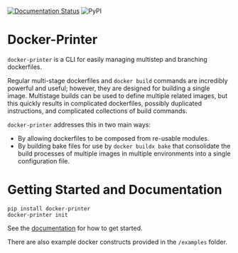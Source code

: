 [![Documentation Status](https://readthedocs.org/projects/docker-printer/badge/?version=latest)](https://docker-printer.readthedocs.io/en/latest/?badge=latest) ![PyPI](https://img.shields.io/pypi/v/docker-printer)

# Docker-Printer

`docker-printer` is a CLI for easily managing multistep and branching dockerfiles.

Regular multi-stage dockerfiles and `docker build` commands are incredibly powerful and useful; however, they are designed for building a single image. Multistage builds can be used to define multiple related images, but this quickly results in complicated dockerfiles, possibly duplicated instructions, and complicated collections of build commands.

`docker-printer` addresses this in two main ways:
- By allowing dockerfiles to be composed from re-usable modules.
- By building bake files for use by `docker buildx bake` that consolidate the build processes of multiple images in multiple environments into a single configuration file.

# Getting Started and Documentation

```
pip install docker-printer
docker-printer init
```

See the [documentation](https://docker-printer.readthedocs.io/en/latest/#) for how to get started.

There are also example docker constructs provided in the `/examples` folder.

